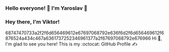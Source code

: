 ### Hello everyone! 👋 I'm Yaroslav 🧔
### Hey there, I'm Viktor! 
68747470733a2f2f6d656469612e67697068792e636f6d2f6d656469612f6876524a434c467a6361737252346961377a2f67697068792e676966
Hi 👋, I'm glad to see you here! This is my :octocat: GitHub Profile ✍️

